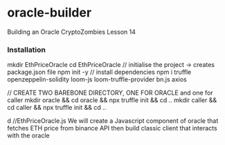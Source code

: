 # oracle-builder
Building an Oracle CryptoZombies Lesson 14

### Installation 
mkdir EthPriceOracle
cd EthPriceOracle
// initialise the project -> creates package.json file
npm init -y
// install dependencies 
npm i truffle openzeppelin-solidity loom-js loom-truffle-provider bn.js axios

// CREATE TWO BAREBONE DIRECTORY, ONE FOR ORACLE    and one for caller 
mkdir oracle && cd oracle && npx truffle init && cd ..
mkdir caller && cd caller && npx truffle init && cd ..

d
//EthPriceOracle.js 
We will create a Javascript component of oracle that fetches ETH price from binance API then build classic client that interacts with the oracle 